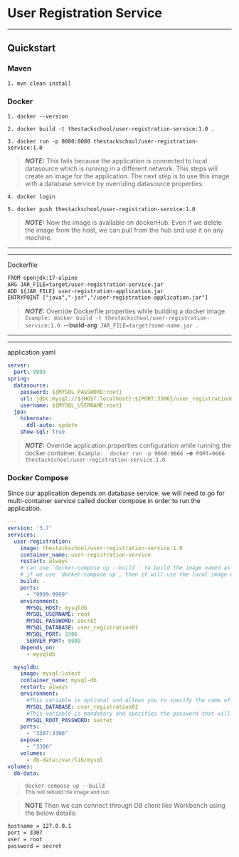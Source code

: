 # User Registration Service

---

## Quickstart

### Maven
```html
1. mvn clean install
```

### Docker

`1. docker --version`

`2. docker build -t thestackschool/user-registration-service:1.0 .`

`3. docker run -p 8080:8080 thestackschool/user-registration-service:1.0`

> **_NOTE:_**  This fails because the application is connected to local datasource which is running in a different network. This steps will create an image for the application. The next step is to use this image with a database service by overriding datasource properties.

`4. docker login`

`5. docker push thestackschool/user-registration-service:1.0`

> **_NOTE:_** Now the image is available on dockerHub. Even if we delete the image from the host, we can pull from the hub and use it on any machine.


---
---
Dockerfile
```html
FROM openjdk:17-alpine
ARG JAR_FILE=target/user-registration-service.jar
ADD ${JAR_FILE} user-registration-application.jar
ENTRYPOINT ["java","-jar","/user-registration-application.jar"]
```

> **_NOTE:_** Override Dockerfile properties while building a docker image.
`Example: docker build -t thestackschool/user-registration-service:1.0 `**--build-arg**` JAR_FILE=target/some-name.jar .`

---
---
application.yaml
```yaml
server:
  port: 9999
spring:
  datasource:
    password: ${MYSQL_PASSWORD:root}
    url: jdbc:mysql://${HOST:localhost}:${PORT:3306}/user_registration01
    username: ${MYSQL_USERNAME:root}
  jpa:
    hibernate:
      ddl-auto: update
    show-sql: true
```
> **_NOTE:_** Override application.properties configuration while running the docker container.
> `Example:  docker run -p 9666:9666 `**-e**` PORT=9666 thestackschool/user-registration-service:1.0`

### Docker Compose
Since our application depends on database service. we will need to go for multi-container service called docker compose in order to run the application.
```yaml
---
version: '3.7'
services:
  user-registration:
    image: thestackschool/user-registration-service:1.0
    container_name: user-registration-service
    restart: always
    # can use `docker-compose up --build ` to build the image named as line 5 and run the image
    # if we use `docker-compose up`, then it will use the local image or pull from registry if not exists
    build: .
    ports:
      - "9999:9999"
    environment:
      MYSQL_HOST: mysqldb
      MYSQL_USERNAME: root
      MYSQL_PASSWORD: secret
      MYSQL_DATABASE: user_registration01
      MYSQL_PORT: 3306
      SERVER_PORT: 9999
    depends_on:
      - mysqldb

  mysqldb:
    image: mysql:latest
    container_name: mysql-db
    restart: always
    environment:
      #This variable is optional and allows you to specify the name of a database to be created on image startup
      MYSQL_DATABASE: user_registration01
      #This variable is mandatory and specifies the password that will be set for the MySQL root superuser account.
      MYSQL_ROOT_PASSWORD: secret
    ports:
      - "3307:3306"
    expose:
      - "3306"
    volumes:
      - db-data:/var/lib/mysql
volumes:
  db-data:
```

> `docker-compose up --build`  
<small>This will rebuild the image and run</small>


> **NOTE** Then we can connect through DB client like Workbench using the below details:
```html
hostname = 127.0.0.1
port = 3307
user = root
password = secret
```
